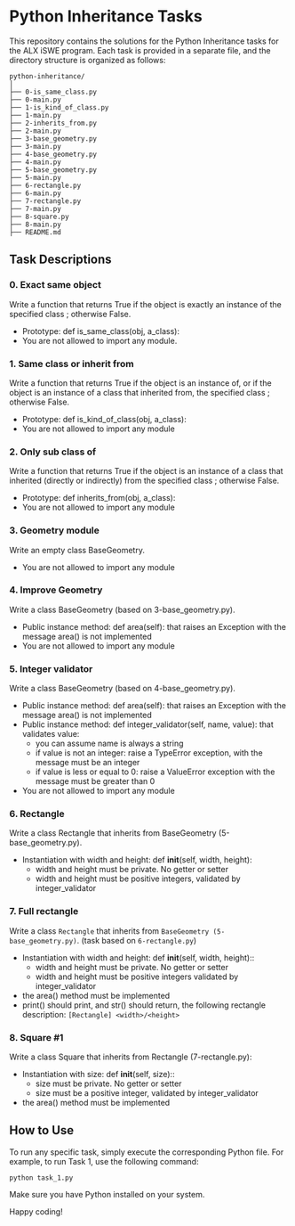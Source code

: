 # Python Inheritance Tasks
This repository contains the solutions for the Python Inheritance tasks for the ALX iSWE program. Each task is provided in a separate file, and the directory structure is organized as follows:


```
python-inheritance/
│
├── 0-is_same_class.py
├── 0-main.py
├── 1-is_kind_of_class.py
├── 1-main.py
├── 2-inherits_from.py
├── 2-main.py
├── 3-base_geometry.py
├── 3-main.py
├── 4-base_geometry.py
├── 4-main.py
├── 5-base_geometry.py
├── 5-main.py
├── 6-rectangle.py
├── 6-main.py
├── 7-rectangle.py
├── 7-main.py
├── 8-square.py
├── 8-main.py
├── README.md
```
## Task Descriptions
### 0. Exact same object
Write a function that returns True if the object is exactly an instance of the specified class ; otherwise False.

* Prototype: def is_same_class(obj, a_class):
* You are not allowed to import any module.

### 1. Same class or inherit from
Write a function that returns True if the object is an instance of, or if the object is an instance of a class that inherited from, the specified class ; otherwise False.

* Prototype: def is_kind_of_class(obj, a_class):
* You are not allowed to import any module

### 2. Only sub class of
Write a function that returns True if the object is an instance of a class that inherited (directly or indirectly) from the specified class ; otherwise False.

* Prototype: def inherits_from(obj, a_class):
* You are not allowed to import any module

### 3. Geometry module
Write an empty class BaseGeometry.

* You are not allowed to import any module

### 4. Improve Geometry
Write a class BaseGeometry (based on 3-base_geometry.py).

* Public instance method: def area(self): that raises an Exception with the message area() is not implemented
* You are not allowed to import any module

### 5. Integer validator
Write a class BaseGeometry (based on 4-base_geometry.py).

* Public instance method: def area(self): that raises an Exception with the message area() is not implemented
* Public instance method: def integer_validator(self, name, value): that validates value:
    * you can assume name is always a string
    * if value is not an integer: raise a TypeError exception, with the message <name> must be an integer
    * if value is less or equal to 0: raise a ValueError exception with the message <name> must be greater than 0
* You are not allowed to import any module

### 6. Rectangle
Write a class Rectangle that inherits from BaseGeometry (5-base_geometry.py).

* Instantiation with width and height: def __init__(self, width, height):
    * width and height must be private. No getter or setter
    * width and height must be positive integers, validated by integer_validator

### 7. Full rectangle
Write a class `Rectangle` that inherits from `BaseGeometry (5-base_geometry.py)`. (task based on `6-rectangle.py`)

* Instantiation with width and height: def __init__(self, width, height)::
    * width and height must be private. No getter or setter
    * width and height must be positive integers validated by integer_validator
* the area() method must be implemented
* print() should print, and str() should return, the following rectangle description: `[Rectangle] <width>/<height>`

### 8. Square #1
Write a class Square that inherits from Rectangle (7-rectangle.py):

* Instantiation with size: def __init__(self, size)::
    * size must be private. No getter or setter
    * size must be a positive integer, validated by integer_validator
* the area() method must be implemented


## How to Use
To run any specific task, simply execute the corresponding Python file. For example, to run Task 1, use the following command:

`python task_1.py`

Make sure you have Python installed on your system.

Happy coding!